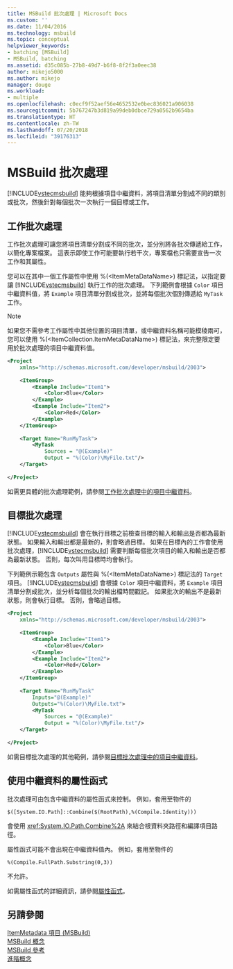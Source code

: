 ```yaml
---
title: MSBuild 批次處理 | Microsoft Docs
ms.custom: ''
ms.date: 11/04/2016
ms.technology: msbuild
ms.topic: conceptual
helpviewer_keywords:
- batching [MSBuild]
- MSBuild, batching
ms.assetid: d35c085b-27b8-49d7-b6f8-8f2f3a0eec38
author: mikejo5000
ms.author: mikejo
manager: douge
ms.workload:
- multiple
ms.openlocfilehash: c0ecf9f52aef56e4652532e0bec836021a906038
ms.sourcegitcommit: 5b767247b3d819a99deb0dbce729a0562b9654ba
ms.translationtype: HT
ms.contentlocale: zh-TW
ms.lasthandoff: 07/20/2018
ms.locfileid: "39176313"
---
```

# <a name="msbuild-batching"></a>MSBuild 批次處理
[!INCLUDE[vstecmsbuild](../extensibility/internals/includes/vstecmsbuild_md.md)] 能夠根據項目中繼資料，將項目清單分割成不同的類別或批次，然後針對每個批次一次執行一個目標或工作。  
  
## <a name="task-batching"></a>工作批次處理  
 工作批次處理可讓您將項目清單分割成不同的批次，並分別將各批次傳遞給工作，以簡化專案檔案。 這表示即使工作可能要執行若干次，專案檔也只需要宣告一次工作和其屬性。  
  
 您可以在其中一個工作屬性中使用 %(\<ItemMetaDataName>) 標記法，以指定要讓 [!INCLUDE[vstecmsbuild](../extensibility/internals/includes/vstecmsbuild_md.md)] 執行工作的批次處理。 下列範例會根據 `Color` 項目中繼資料值，將 `Example` 項目清單分割成批次，並將每個批次個別傳遞給 `MyTask` 工作。  
  
> [!NOTE]
>  如果您不需參考工作屬性中其他位置的項目清單，或中繼資料名稱可能模稜兩可，您可以使用 %(\<ItemCollection.ItemMetaDataName>) 標記法，來完整限定要用於批次處理的項目中繼資料值。  
  
```xml  
<Project  
    xmlns="http://schemas.microsoft.com/developer/msbuild/2003">  
  
    <ItemGroup>  
        <Example Include="Item1">  
            <Color>Blue</Color>  
        </Example>  
        <Example Include="Item2">  
            <Color>Red</Color>  
        </Example>  
    </ItemGroup>  
  
    <Target Name="RunMyTask">  
        <MyTask  
            Sources = "@(Example)"  
            Output = "%(Color)\MyFile.txt"/>  
    </Target>  
  
</Project>  
```  
  
 如需更具體的批次處理範例，請參閱[工作批次處理中的項目中繼資料](../msbuild/item-metadata-in-task-batching.md)。  
  
## <a name="target-batching"></a>目標批次處理  
 [!INCLUDE[vstecmsbuild](../extensibility/internals/includes/vstecmsbuild_md.md)] 會在執行目標之前檢查目標的輸入和輸出是否都為最新狀態。 如果輸入和輸出都是最新的，則會略過目標。 如果在目標內的工作會使用批次處理，[!INCLUDE[vstecmsbuild](../extensibility/internals/includes/vstecmsbuild_md.md)] 需要判斷每個批次項目的輸入和輸出是否都為最新狀態。 否則，每次叫用目標時均會執行。  
  
 下列範例示範包含 `Outputs` 屬性與 %(\<ItemMetaDataName>) 標記法的 `Target` 項目。 [!INCLUDE[vstecmsbuild](../extensibility/internals/includes/vstecmsbuild_md.md)] 會根據 `Color` 項目中繼資料，將 `Example` 項目清單分割成批次，並分析每個批次的輸出檔時間戳記。 如果批次的輸出不是最新狀態，則會執行目標。 否則，會略過目標。  
  
```xml  
<Project  
    xmlns="http://schemas.microsoft.com/developer/msbuild/2003">  
  
    <ItemGroup>  
        <Example Include="Item1">  
            <Color>Blue</Color>  
        </Example>  
        <Example Include="Item2">  
            <Color>Red</Color>  
        </Example>  
    </ItemGroup>  
  
    <Target Name="RunMyTask"  
        Inputs="@(Example)"  
        Outputs="%(Color)\MyFile.txt">  
        <MyTask  
            Sources = "@(Example)"  
            Output = "%(Color)\MyFile.txt"/>  
    </Target>  
  
</Project>  
```  
  
 如需目標批次處理的其他範例，請參閱[目標批次處理中的項目中繼資料](../msbuild/item-metadata-in-target-batching.md)。  
  
## <a name="property-functions-using-metadata"></a>使用中繼資料的屬性函式  
 批次處理可由包含中繼資料的屬性函式來控制。 例如，套用至物件的  
  
 `$([System.IO.Path]::Combine($(RootPath),%(Compile.Identity)))`  
  
 會使用 <xref:System.IO.Path.Combine%2A> 來結合根資料夾路徑和編譯項目路徑。  
  
 屬性函式可能不會出現在中繼資料值內。  例如，套用至物件的  
  
 `%(Compile.FullPath.Substring(0,3))`  
  
 不允許。  
  
 如需屬性函式的詳細資訊，請參閱[屬性函式](../msbuild/property-functions.md)。  
  
## <a name="see-also"></a>另請參閱  
 [ItemMetadata 項目 (MSBuild)](../msbuild/itemmetadata-element-msbuild.md)   
 [MSBuild 概念](../msbuild/msbuild-concepts.md)   
 [MSBuild 參考](../msbuild/msbuild-reference.md)   
 [進階概念](../msbuild/msbuild-advanced-concepts.md)